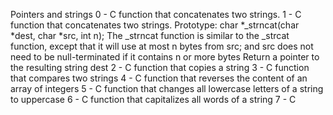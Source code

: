 Pointers and strings
0 - C function that concatenates two strings.
1 - C function that concatenates two strings.
	Prototype: char *_strncat(char *dest, char *src, int n);
	The _strncat function is similar to the _strcat function, except that
	it will use at most n bytes from src; and
	src does not need to be null-terminated if it contains n or more bytes
	Return a pointer to the resulting string dest
2 - C function that copies a string
3 - C function that compares two strings
4 - C function that reverses the content of an array of integers
5 - C function that changes all lowercase letters of a string to uppercase
6 - C function that capitalizes all words of a string
7 - C 
